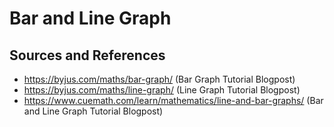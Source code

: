 # Bar and Line Graph

## Sources and References

- https://byjus.com/maths/bar-graph/ (Bar Graph Tutorial Blogpost)
- https://byjus.com/maths/line-graph/ (Line Graph Tutorial Blogpost)
- https://www.cuemath.com/learn/mathematics/line-and-bar-graphs/ (Bar and Line Graph Tutorial Blogpost)
